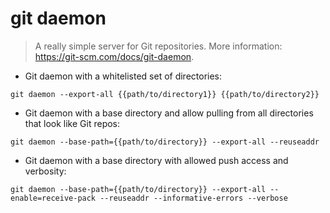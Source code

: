 # git daemon

> A really simple server for Git repositories.
> More information: <https://git-scm.com/docs/git-daemon>.

- Git daemon with a whitelisted set of directories:

`git daemon --export-all {{path/to/directory1}} {{path/to/directory2}}`

- Git daemon with a base directory and allow pulling from all directories that look like Git repos:

`git daemon --base-path={{path/to/directory}} --export-all --reuseaddr`

- Git daemon with a base directory with allowed push access and verbosity:

`git daemon --base-path={{path/to/directory}} --export-all --enable=receive-pack --reuseaddr --informative-errors --verbose`
